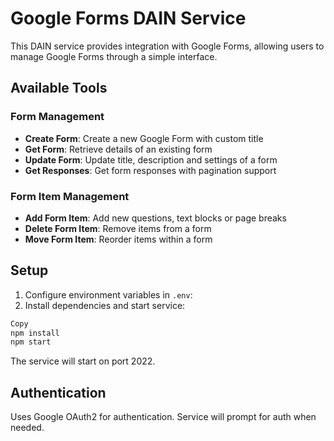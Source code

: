# Google Forms DAIN Service

This DAIN service provides integration with Google Forms, allowing users to manage Google Forms through a simple interface.

## Available Tools

### Form Management
- **Create Form**: Create a new Google Form with custom title
- **Get Form**: Retrieve details of an existing form
- **Update Form**: Update title, description and settings of a form
- **Get Responses**: Get form responses with pagination support

### Form Item Management  
- **Add Form Item**: Add new questions, text blocks or page breaks
- **Delete Form Item**: Remove items from a form
- **Move Form Item**: Reorder items within a form

## Setup

1. Configure environment variables in `.env`:
2. Install dependencies and start service:
```bash
Copy
npm install
npm start
```
The service will start on port 2022.

## Authentication
Uses Google OAuth2 for authentication. Service will prompt for auth when needed.